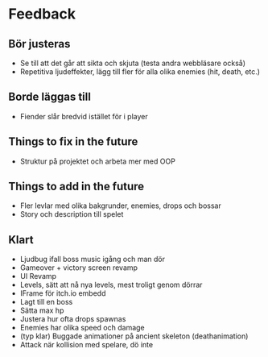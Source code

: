 # Feedback

## Bör justeras
* Se till att det går att sikta och skjuta (testa andra webbläsare också)
* Repetitiva ljudeffekter, lägg till fler för alla olika enemies (hit, death, etc.)


## Borde läggas till
* Fiender slår bredvid istället för i player


## Things to fix in the future
* Struktur på projektet och arbeta mer med OOP


## Things to add in the future
* Fler levlar med olika bakgrunder, enemies, drops och bossar
* Story och description till spelet

## Klart
* Ljudbug ifall boss music igång och man dör
* Gameover + victory screen revamp
* UI Revamp
* Levels, sätt att nå nya levels, mest troligt genom dörrar
* IFrame för itch.io embedd
* Lagt till en boss
* Sätta max hp
* Justera hur ofta drops spawnas
* Enemies har olika speed och damage
* (typ klar) Buggade animationer på ancient skeleton (deathanimation)
* Attack när kollision med spelare, dö inte